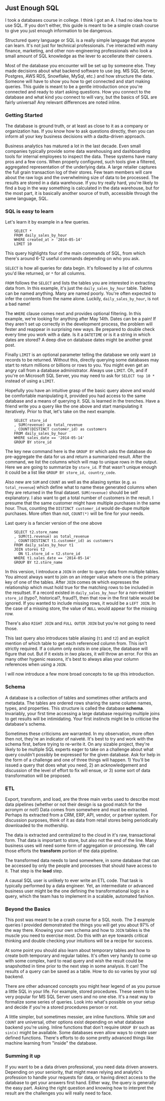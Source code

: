 ## Just Enough SQL

I took a databases course in college.  I think I got an A.  I had no idea how to use SQL.  If you don't either, this guide is meant to be a simple crash course to give you just enough information to be dangerous.

Structured query language or SQL is a really simple language that anyone can learn.  It's not just for technical professionals.  I've interacted with many finance, marketing, and other non-engineering professionals who look a small amount of SQL knowledge as the lever to accellerate their careers.

Most of the database you encounter will be set up by someone else.  They made decisions about what backend software to use (eg. MS SQL Server, Postgres, AWS RDS, Snowflake, MySql, etc.) and how structure the data.  Someone will have to show you how to get connected and start making queries.  This guide is meant to be a gentle introduction once you're connected and ready to start asking questions.  How you connect to the database and what kind you connect to will vary, but the basics of SQL are fairly universal!  Any relevant differences are noted inline.

### Getting Started

The database is ground truth, or at least as close to it as a company or organization has.  If you know how to ask questions directly, then you can inform all your key business decisions with a dadta-driven approach.

Business analytics has matured a lot in the last decade.  Even small companies typically provide some data warehousing and dashboarding tools for internal employees to inspect the data.  These systems have many pros and a few cons.  When properly configured, such tools give a filtered, aggregated representation of the underlying data.  A large retailer captures the full grain transaction log of their stores.  Few team members will care about the raw logs and the overwhelming size of data to be processed.  The results are stored in a data warehouse.  If you try really hard, you're likely to find a bug in the way something is calculated in the data warehouse, but for the most part, it is basically another source of truth, accessible through the same language, SQL.

### SQL is easy to learn

Let's learn it by example in a few queries.

```
    SELECT *
    FROM daily_sales_by_hour
    WHERE created_at > '2014-05-14'
    LIMIT 10
```

This query highlights four of the main commands of SQL, from which there's around 6-12 useful commands depending on who you ask.

`SELECT` is how all queries for data begin.  It's followed by a list of columns you'd like returned, or `*` for all columns.

`FROM` follows the `SELECT` and lists the tables you are interested in extracting data from.  In this example, it's just the `daily_sales_by_hour` table.  Tables can be named anything.  Many are named poorly.  You're often expected to infer the contents from the name alone.  Luckily, `daily_sales_by_hour`, is not a bad name!

The `WHERE` clause comes next and provides optional filtering.  In this example, we're looking for anything after May 14th.  Dates can be a pain!  If they aren't set up correctly in the development process, the problem will fester and reappear in surprising new ways.  Be prepared to double check every time you work with a date.  Is it a `DATETIME` or is it a string in which dates are stored?  A deep dive on database dates might be another great post.

Finally `LIMIT` is an optional parameter telling the database we only want `10` records to be returned.  Without this, directly querying some databases may start to return millions or billions or rows to you.  You might even get an angry call from a database administrator.  Always use `LIMIT`.  Oh, and if you're on Microsoft SQL Server, you may need to ask for `SELECT top 10 *` instead of using a `LIMIT`.

Hopefully you have an intuitive grasp of the basic query above and would be comfortable manipulating it, provided you had access to the same database and a means of querying it.  SQL is learned in the trenches.  Have a friend write you a query like the one above and start manipulating it iteratively.  Prior to that, let's take on the next example.

```
    SELECT store_id
    , SUM(revenue) as total_revenue
    , COUNT(DISTINCT customer_id) as customers
    FROM daily_sales_by_hour
    WHERE sales_date == '2014-05-14'
    GROUP BY store_id
```

The key new command here is the `GROUP BY` which asks the database do pre-aggregate the data for us and return a summarized result.  After the command, we list the columns which will map to unique rows in the output.  Here we are going to summarize by `store_id`.  If that wasn't unique enough it could be a list like `GROUP BY store_id, country_code`.

Also new are `SUM` and `COUNT` as well as the aliasing syntax (e.g. `as total_revenue`) which define what to name these generated columns when they are returned in the final dataset.  `SUM(revenue)` should be self explanatory. I also want to get a total number of customers in the result.  I presume that the same customer might have multiple purchases in the same hour.  Thus, counting the `DISTINCT customer_id` would de-dupe multiple purchases.  More often than not, `COUNT(*)` will be fine for your needs.

Last query is a fancier version of the one above

```
    SELECT t2.store_name
    , SUM(t1.revenue) as total_revenue
    , COUNT(DISTINCT t1.customer_id) as customers
    FROM daily_sales_by_hour t1
    JOIN stores t2
      ON t1.store_id = t2.store_id
    WHERE t1.sales_date == '2014-05-14'
    GROUP BY t2.store_name
```

In this version, I introduce a `JOIN` in order to query data from multiple tables.  You almost always want to join on an integer value where one is the primary key of one of the tables.  After `JOIN` comes `ON` which expresses the relationship which must hold true for the matching rows to be included in the resultset.  If a record existed in `daily_sales_by_hour` for a non-existent `store_id` (typo?, historical?, fraud?), then that row in the first table would be ignored.  If you wanted to include missing rows, it would be a `LEFT JOIN`.  In the case of a missing store, the value of `NULL` would appear for the missing row.

There's also `RIGHT JOIN` and `FULL OUTER JOIN` but you're not going to need those.

This last query also introduces table aliasing (`t1` and `t2`) and an explicit mention of which table to get each referenced column from.  This isn't strictly required.  If a column only exists in one place, the database will figure that out.  But if it exists in *two* places, it will throw an error.  For this an many other hygenic reasons, it's best to always alias your column references when using a `JOIN`.

I will now introduce a few more broad concepts to tie up this introduction.

### Schema

A database is a collection of tables and sometimes other artifacts and metadata.  The tables are ordered rows sharing the same column names, types, and properties.  This structure is called the database **schema**.   Invariably, your first time accessing a large database requiring multiple joins to get results will be intimidating.  Your first instincts might be to criticise the database's schema.

Sometimes these criticisms are warranted.  In my observation, more often then not, they're an indicator of naiveté.  It's best to try and work with the schema first, before trying to re-write it.  On any sizable project, they're likely to be multiple SQL experts eager to take on a challenge about what query couldn't possibly be expressed for the given database.  Ask for help in the form of a challenge and one of three things will happen.  1) You'll be issued a query that does what you need, 2) an acknowledgement and discussion of the level of effort to fix will ensue, or 3) some sort of data transformation will be proposed.

### ETL

Export, transform, and load, are the three main verbs used to describe most data pipelines (whether or not their design is sa good match for the acronym or not!)  Data comes from somewhere and must be extracted.  Perhaps its extracted from a CRM, ERP, API, vendor, or partner system.  For discussion purposes, think of it as data from retail stores being periodically downloaded to the mothership.

The data is extracted and centralized to the cloud in it's raw, transactional form.  That data is important to store, but also not the end of the line.  Many business uses will need some form of aggregation or processing.  We call those efforts the **transform** portion of the data pipeline.

The transformed data needs to land somewhere, in some database that can be accessed by only the people and processes that should have access to it.  That step is the **load** step.

A causal SQL user is unlikely to ever write an ETL code.  That task is typically performed by a data engineer.  Yet, an intermediate or advanced business user might be the one defining the transformational logic in a query, which the team has to implement in a scalable, automated fashion.

### Beyond the Basics

This post was meant to be a crash course for a SQL noob.  The 3 example queries I provided demonstrated the things you will get you about 97% of the way there.  Knowing your own schema and how to `JOIN` tables is the muscle you need to exercise most.  Do this with an eye towards critical thinking and double checking your intuitions will be a recipe for success.

At some point you should also learn about temporary tables and how to create both temporary and regular tables.  It's often very handy to come up with some complex, hard to read query and wish the result could be snapshotted in time prior to the next step in some analysis.  It can!  The results of a query can be saved as a table.  How to do so varies by your sql backend.

There are other advanced concepts you might hear legend of as you pursue a little SQL in your life.  For example, stored procedures.  These seem to be very popular for MS SQL Server users and no one else.  It's a neat way to formalize some series of queries.  Look into what's possible on your setup and decide if you're a stored procedures person or not.

A little simpler, but sometimes messier, are inline functions.  While `SUM` and `COUNT` are universal, other options exist depending on what database backend you're using.  Inline functions that don't require `GROUP BY` such as `sin(x)` might be available.  Some databases even allow ways to create user defined functions.  There's efforts to do some pretty advanced things like machine learning from "inside" the database.

### Summing it up

If you want to be a data driven professional, you need data driven answers.  Depending on your seniority, that might mean relying and analytic's profession to handle your requests for data, or having direct access to the database to get your answers first hand.  Either way, the query is generally the easy part.  Asking the right question and knowing how to interpret the result are the challenges you will really need to face.


